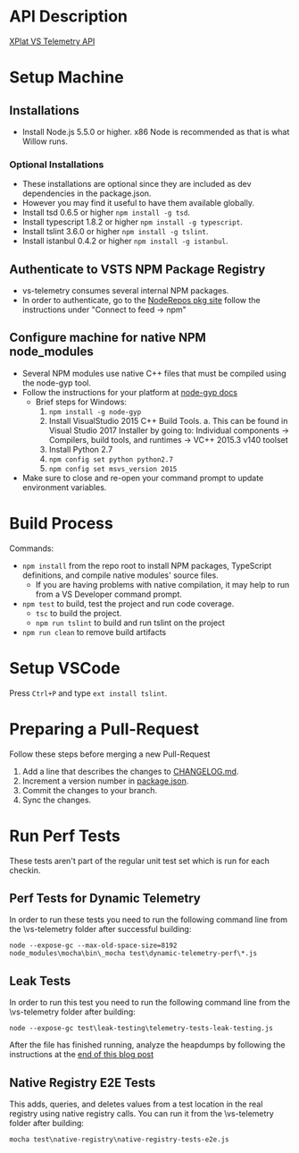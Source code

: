 # API Description

[XPlat VS Telemetry API](https://devdiv.visualstudio.com/NodeRepos/NodeRepos%20Team/_git/vs-telemetry-api?path=%2FREADME.md&version=GBmaster&_a=contents)

# Setup Machine

## Installations
- Install Node.js 5.5.0 or higher. x86 Node is recommended as that is what Willow runs.
### Optional Installations
- These installations are optional since they are included as dev dependencies in the package.json.
- However you may find it useful to have them available globally.
- Install tsd 0.6.5 or higher `npm install -g tsd`.
- Install typescript 1.8.2 or higher `npm install -g typescript`.
- Install tslint 3.6.0 or higher `npm install -g tslint`.
- Install istanbul 0.4.2 or higher `npm install -g istanbul`.

## Authenticate to VSTS NPM Package Registry
 - vs-telemetry consumes several internal NPM packages.
 - In order to authenticate, go to the [NodeRepos pkg site](https://devdiv.visualstudio.com/NodeRepos/_packaging?feedName=NodeRepos&protocolType=Npm) follow the instructions under "Connect to feed -> npm"

## Configure machine for native NPM node_modules
 - Several NPM modules use native C++ files that must be compiled using the node-gyp tool.
 - Follow the instructions for your platform at [node-gyp docs](https://github.com/nodejs/node-gyp)
      - Brief steps for Windows:
        1. `npm install -g node-gyp`
        2. Install VisualStudio 2015 C++ Build Tools.
          a. This can be found in Visual Studio 2017 Installer by going to:
              Individual components -> Compilers, build tools, and runtimes -> VC++ 2015.3 v140 toolset
        3. Install Python 2.7
        4. `npm config set python python2.7`
        5. `npm config set msvs_version 2015`
- Make sure to close and re-open your command prompt to update environment variables.

# Build Process

Commands:
- `npm install` from the repo root to install NPM packages, TypeScript definitions, and compile native modules' source files.
  - If you are having problems with native compilation, it may help to run from a VS Developer command prompt.
- `npm test` to build, test the project and run code coverage.
  - `tsc` to build the project.
  - `npm run tslint` to build and run tslint on the project
- `npm run clean` to remove build artifacts

# Setup VSCode

Press `Ctrl+P` and type `ext install tslint`.

# Preparing a Pull-Request

Follow these steps before merging a new Pull-Request

1. Add a line that describes the changes to [CHANGELOG.md](CHANGELOG.md).
2. Increment a version number in [package.json](package.json).
3. Commit the changes to your branch.
4. Sync the changes.

# Run Perf Tests

These tests aren't part of the regular unit test set which is run for each checkin.

## Perf Tests for Dynamic Telemetry
In order to run these tests you need to run the following command line
from the \vs-telemetry folder after successful building:

`node --expose-gc --max-old-space-size=8192 node_modules\mocha\bin\_mocha test\dynamic-telemetry-perf\*.js`


## Leak Tests
 In order to run this test you need to run the following command line
 from the \vs-telemetry folder after building:

 `node --expose-gc test\leak-testing\telemetry-tests-leak-testing.js`

 After the file has finished running, analyze the heapdumps by following the instructions
 at the [end of this blog post](https://www.alexkras.com/simple-guide-to-finding-a-javascript-memory-leak-in-node-js/)

 ## Native Registry E2E Tests
 This adds, queries, and deletes values from a test location in the real registry using native registry calls.
 You can run it from the \vs-telemetry folder after building:

 `mocha test\native-registry\native-registry-tests-e2e.js`